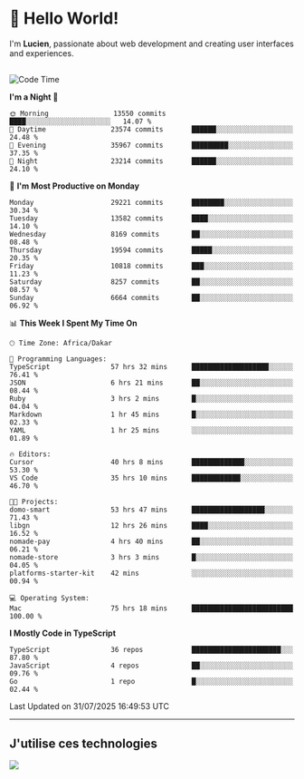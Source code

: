 # 👋 Hello World!

I'm **Lucien**, passionate about web development and creating user interfaces and experiences.

##

<!--START_SECTION:waka-->
![Code Time](http://img.shields.io/badge/Code%20Time-3%2C557%20hrs%207%20mins-blue)

**I'm a Night 🦉** 

```text
🌞 Morning                13550 commits       ████░░░░░░░░░░░░░░░░░░░░░   14.07 % 
🌆 Daytime                23574 commits       ██████░░░░░░░░░░░░░░░░░░░   24.48 % 
🌃 Evening                35967 commits       █████████░░░░░░░░░░░░░░░░   37.35 % 
🌙 Night                  23214 commits       ██████░░░░░░░░░░░░░░░░░░░   24.10 % 
```
📅 **I'm Most Productive on Monday** 

```text
Monday                   29221 commits       ████████░░░░░░░░░░░░░░░░░   30.34 % 
Tuesday                  13582 commits       ████░░░░░░░░░░░░░░░░░░░░░   14.10 % 
Wednesday                8169 commits        ██░░░░░░░░░░░░░░░░░░░░░░░   08.48 % 
Thursday                 19594 commits       █████░░░░░░░░░░░░░░░░░░░░   20.35 % 
Friday                   10818 commits       ███░░░░░░░░░░░░░░░░░░░░░░   11.23 % 
Saturday                 8257 commits        ██░░░░░░░░░░░░░░░░░░░░░░░   08.57 % 
Sunday                   6664 commits        ██░░░░░░░░░░░░░░░░░░░░░░░   06.92 % 
```


📊 **This Week I Spent My Time On** 

```text
🕑︎ Time Zone: Africa/Dakar

💬 Programming Languages: 
TypeScript               57 hrs 32 mins      ███████████████████░░░░░░   76.41 % 
JSON                     6 hrs 21 mins       ██░░░░░░░░░░░░░░░░░░░░░░░   08.44 % 
Ruby                     3 hrs 2 mins        █░░░░░░░░░░░░░░░░░░░░░░░░   04.04 % 
Markdown                 1 hr 45 mins        █░░░░░░░░░░░░░░░░░░░░░░░░   02.33 % 
YAML                     1 hr 25 mins        ░░░░░░░░░░░░░░░░░░░░░░░░░   01.89 % 

🔥 Editors: 
Cursor                   40 hrs 8 mins       █████████████░░░░░░░░░░░░   53.30 % 
VS Code                  35 hrs 10 mins      ████████████░░░░░░░░░░░░░   46.70 % 

🐱‍💻 Projects: 
domo-smart               53 hrs 47 mins      ██████████████████░░░░░░░   71.43 % 
libgn                    12 hrs 26 mins      ████░░░░░░░░░░░░░░░░░░░░░   16.52 % 
nomade-pay               4 hrs 40 mins       ██░░░░░░░░░░░░░░░░░░░░░░░   06.21 % 
nomade-store             3 hrs 3 mins        █░░░░░░░░░░░░░░░░░░░░░░░░   04.05 % 
platforms-starter-kit    42 mins             ░░░░░░░░░░░░░░░░░░░░░░░░░   00.94 % 

💻 Operating System: 
Mac                      75 hrs 18 mins      █████████████████████████   100.00 % 
```

**I Mostly Code in TypeScript** 

```text
TypeScript               36 repos            ██████████████████████░░░   87.80 % 
JavaScript               4 repos             ██░░░░░░░░░░░░░░░░░░░░░░░   09.76 % 
Go                       1 repo              █░░░░░░░░░░░░░░░░░░░░░░░░   02.44 % 
```




 Last Updated on 31/07/2025 16:49:53 UTC
<!--END_SECTION:waka-->
---

## J'utilise ces technologies

<p align="left">
  <a href="https://skillicons.dev">
    <img src="https://skillicons.dev/icons?i=ts,js,go,ruby,css,scss,tailwind,react,vite,nextjs,docker,figma,ableton" />
  </a>
</p>

